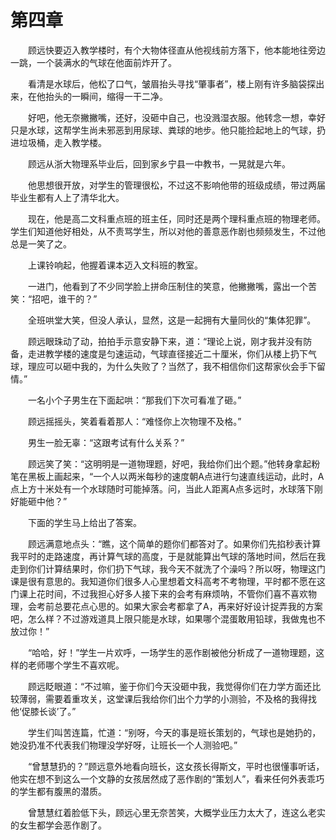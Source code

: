 #	第四章

　　顾远快要迈入教学楼时，有个大物体径直从他视线前方落下，他本能地往旁边一跳，一个装满水的气球在他面前炸开了。

　　看清是水球后，他松了口气，皱眉抬头寻找“肇事者”，楼上刚有许多脑袋探出来，在他抬头的一瞬间，缩得一干二净。

　　好吧，他无奈撇撇嘴，还好，没砸中自己，也没溅湿衣服。他转念一想，幸好只是水球，这帮学生尚未邪恶到用尿球、粪球的地步。他只能捡起地上的气球，扔进垃圾桶，走入教学楼。

　　顾远从浙大物理系毕业后，回到家乡宁县一中教书，一晃就是六年。

　　他思想很开放，对学生的管理很松，不过这不影响他带的班级成绩，带过两届毕业生都有人上了清华北大。

　　现在，他是高二文科重点班的班主任，同时还是两个理科重点班的物理老师。学生们知道他好相处，从不责骂学生，所以对他的善意恶作剧也频频发生，不过他总是一笑了之。

　　上课铃响起，他握着课本迈入文科班的教室。

　　一进门，他看到了不少同学脸上拼命压制住的笑意，他撇撇嘴，露出一个苦笑：“招吧，谁干的？”

　　全班哄堂大笑，但没人承认，显然，这是一起拥有大量同伙的“集体犯罪”。

　　顾远眼珠动了动，拍拍手示意安静下来，道：“理论上说，刚才我并没有防备，走进教学楼的速度是匀速运动，气球直径接近二十厘米，你们从楼上扔下气球，理应可以砸中我的，为什么失败了？当然了，我不相信你们这帮家伙会手下留情。”

　　一名小个子男生在下面起哄：“那我们下次可看准了砸。”

　　顾远摇摇头，笑着看着那人：“难怪你上次物理不及格。”

　　男生一脸无辜：“这跟考试有什么关系？”

　　顾远笑了笑：“这明明是一道物理题，好吧，我给你们出个题。”他转身拿起粉笔在黑板上画起来，“一个人以两米每秒的速度朝A点进行匀速直线运动，此时，A点上方十米处有一个水球随时可能掉落。问，当此人距离A点多远时，水球落下刚好能砸中他？”

　　下面的学生马上给出了答案。

　　顾远满意地点头：“瞧，这个简单的题你们都答对了。如果你们先掐秒表计算我平时的走路速度，再计算气球的高度，于是就能算出气球的落地时间，然后在我走到你们计算结果时，你们扔下气球，我今天不就洗了个澡吗？所以呀，物理这门课是很有意思的。我知道你们很多人心里想着文科高考不考物理，平时都不愿在这门课上花时间，不过我担心好多人接下来的会考有麻烦呐，不管你们喜不喜欢物理，会考前总要花点心思的。如果大家会考都拿了A，再来好好设计捉弄我的方案吧，怎么样？不过游戏道具上限只能是水球，如果哪个混蛋敢用铅球，我做鬼也不放过你！”

　　“哈哈，好！”学生一片欢呼，一场学生的恶作剧被他分析成了一道物理题，这样的老师哪个学生不喜欢呢。

　　顾远眨眼道：“不过嘛，鉴于你们今天没砸中我，我觉得你们在力学方面还比较薄弱，需要着重攻关，这堂课后我给你们出个力学的小测验，不及格的我得找他‘促膝长谈’了。”

　　学生们叫苦连篇，忙道：“别呀，今天的事是班长策划的，气球也是她扔的，她没扔准不代表我们物理没学好呀，让班长一个人测验吧。”

　　“曾慧慧扔的？”顾远意外地看向班长，这女孩长得斯文，平时也很懂事听话，他实在想不到这么一个文静的女孩居然成了恶作剧的“策划人”，看来任何外表乖巧的学生都有腹黑的潜质。

　　曾慧慧红着脸低下头，顾远心里无奈苦笑，大概学业压力太大了，连这么老实的女生都学会恶作剧了。